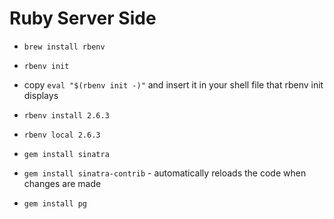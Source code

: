 # Ruby Server Side

- `brew install rbenv`
- `rbenv init`
- copy `eval "$(rbenv init -)"` and insert it in your shell file that rbenv init displays
- `rbenv install 2.6.3`
- `rbenv local 2.6.3`
- `gem install sinatra`

- `gem install sinatra-contrib` - automatically reloads the code when changes are made

- `gem install pg`